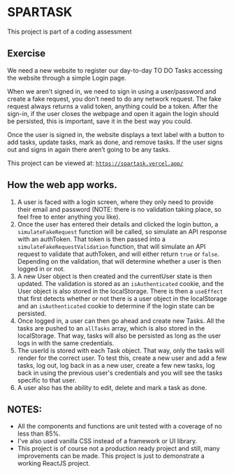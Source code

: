 # SPARTASK

This project is part of a coding assessment

## Exercise

We need a new website to register our day-to-day TO DO Tasks accessing the website through a simple Login page.

When we aren’t signed in, we need to sign in using a user/password and create a fake request, you don’t need to do any network request. The fake request always returns a valid token, anything could be a token. After the sign-in, if the user closes the webpage and open it again the login should be persisted, this is important, save it in the best way you could.

Once the user is signed in, the website displays a text label with a button to add tasks, update tasks, mark as done, and remove tasks. If the user signs out and signs in again there aren’t going to be any tasks.

This project can be viewed at: [`https://spartask.vercel.app/`](https://spartask.vercel.app/)

## How the web app works.
1. A user is faced with a login screen, where they only need to provide their email and password (NOTE: there is no validation taking place, so feel free to enter anything you like).
2. Once the user has entered their details and clicked the login button, a `simulateFakeRequest` function will be called, so simulate an API response with an authToken. That token is then passed into a `simulateFakeRequestValidation` function, that will simulate an API request to validate that authToken, and will either return `true` or `false`. Depending on the validation, that will determine whether a user is then logged in or not.
3. A new User object is then created and the currentUser state is then updated. The validation is stored as an `isAuthenticated` cookie, and the User object is also stored in the localStorage. There is then a `useEffect` that first detects whether or not there is a user object in the localStorage and an `isAuthenticated` cookie to determine if the login state can be persisted.
4. Once logged in, a user can then go ahead and create new Tasks. All the tasks are pushed to an `allTasks` array, which is also stored in the localStorage. That way, tasks will also be persisted as long as the user logs in with the same credentials.
5. The userId is stored with each Task object. That way, only the tasks will render for the correct user. To test this, create a new user and add a few tasks, log out, log back in as a new user, create a few new tasks, log back in using the previous user's credentials and you will see the tasks specific to that user.
6. A user also has the ability to edit, delete and mark a task as done.

## NOTES:
- All the components and functions are unit tested with a coverage of no less than 85%.
- I've also used vanilla CSS instead of a framework or UI library.
- This project is of course not a production ready project and still, many improvements can be made. This project is just to demonstrate a working ReactJS project.
